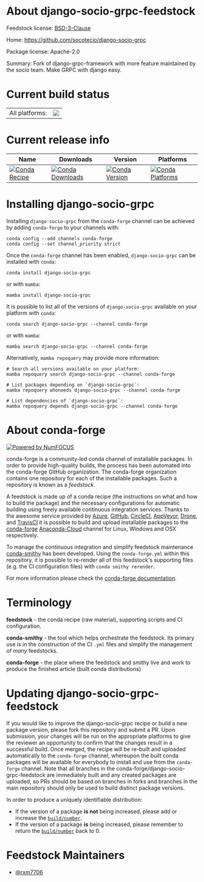About django-socio-grpc-feedstock
=================================

Feedstock license: [BSD-3-Clause](https://github.com/conda-forge/django-socio-grpc-feedstock/blob/main/LICENSE.txt)

Home: https://github.com/socotecio/django-socio-grpc

Package license: Apache-2.0

Summary: Fork of django-grpc-framework with more feature maintained by the socio team. Make GRPC with django easy.

Current build status
====================


<table><tr><td>All platforms:</td>
    <td>
      <a href="https://dev.azure.com/conda-forge/feedstock-builds/_build/latest?definitionId=20317&branchName=main">
        <img src="https://dev.azure.com/conda-forge/feedstock-builds/_apis/build/status/django-socio-grpc-feedstock?branchName=main">
      </a>
    </td>
  </tr>
</table>

Current release info
====================

| Name | Downloads | Version | Platforms |
| --- | --- | --- | --- |
| [![Conda Recipe](https://img.shields.io/badge/recipe-django--socio--grpc-green.svg)](https://anaconda.org/conda-forge/django-socio-grpc) | [![Conda Downloads](https://img.shields.io/conda/dn/conda-forge/django-socio-grpc.svg)](https://anaconda.org/conda-forge/django-socio-grpc) | [![Conda Version](https://img.shields.io/conda/vn/conda-forge/django-socio-grpc.svg)](https://anaconda.org/conda-forge/django-socio-grpc) | [![Conda Platforms](https://img.shields.io/conda/pn/conda-forge/django-socio-grpc.svg)](https://anaconda.org/conda-forge/django-socio-grpc) |

Installing django-socio-grpc
============================

Installing `django-socio-grpc` from the `conda-forge` channel can be achieved by adding `conda-forge` to your channels with:

```
conda config --add channels conda-forge
conda config --set channel_priority strict
```

Once the `conda-forge` channel has been enabled, `django-socio-grpc` can be installed with `conda`:

```
conda install django-socio-grpc
```

or with `mamba`:

```
mamba install django-socio-grpc
```

It is possible to list all of the versions of `django-socio-grpc` available on your platform with `conda`:

```
conda search django-socio-grpc --channel conda-forge
```

or with `mamba`:

```
mamba search django-socio-grpc --channel conda-forge
```

Alternatively, `mamba repoquery` may provide more information:

```
# Search all versions available on your platform:
mamba repoquery search django-socio-grpc --channel conda-forge

# List packages depending on `django-socio-grpc`:
mamba repoquery whoneeds django-socio-grpc --channel conda-forge

# List dependencies of `django-socio-grpc`:
mamba repoquery depends django-socio-grpc --channel conda-forge
```


About conda-forge
=================

[![Powered by
NumFOCUS](https://img.shields.io/badge/powered%20by-NumFOCUS-orange.svg?style=flat&colorA=E1523D&colorB=007D8A)](https://numfocus.org)

conda-forge is a community-led conda channel of installable packages.
In order to provide high-quality builds, the process has been automated into the
conda-forge GitHub organization. The conda-forge organization contains one repository
for each of the installable packages. Such a repository is known as a *feedstock*.

A feedstock is made up of a conda recipe (the instructions on what and how to build
the package) and the necessary configurations for automatic building using freely
available continuous integration services. Thanks to the awesome service provided by
[Azure](https://azure.microsoft.com/en-us/services/devops/), [GitHub](https://github.com/),
[CircleCI](https://circleci.com/), [AppVeyor](https://www.appveyor.com/),
[Drone](https://cloud.drone.io/welcome), and [TravisCI](https://travis-ci.com/)
it is possible to build and upload installable packages to the
[conda-forge](https://anaconda.org/conda-forge) [Anaconda-Cloud](https://anaconda.org/)
channel for Linux, Windows and OSX respectively.

To manage the continuous integration and simplify feedstock maintenance
[conda-smithy](https://github.com/conda-forge/conda-smithy) has been developed.
Using the ``conda-forge.yml`` within this repository, it is possible to re-render all of
this feedstock's supporting files (e.g. the CI configuration files) with ``conda smithy rerender``.

For more information please check the [conda-forge documentation](https://conda-forge.org/docs/).

Terminology
===========

**feedstock** - the conda recipe (raw material), supporting scripts and CI configuration.

**conda-smithy** - the tool which helps orchestrate the feedstock.
                   Its primary use is in the construction of the CI ``.yml`` files
                   and simplify the management of *many* feedstocks.

**conda-forge** - the place where the feedstock and smithy live and work to
                  produce the finished article (built conda distributions)


Updating django-socio-grpc-feedstock
====================================

If you would like to improve the django-socio-grpc recipe or build a new
package version, please fork this repository and submit a PR. Upon submission,
your changes will be run on the appropriate platforms to give the reviewer an
opportunity to confirm that the changes result in a successful build. Once
merged, the recipe will be re-built and uploaded automatically to the
`conda-forge` channel, whereupon the built conda packages will be available for
everybody to install and use from the `conda-forge` channel.
Note that all branches in the conda-forge/django-socio-grpc-feedstock are
immediately built and any created packages are uploaded, so PRs should be based
on branches in forks and branches in the main repository should only be used to
build distinct package versions.

In order to produce a uniquely identifiable distribution:
 * If the version of a package **is not** being increased, please add or increase
   the [``build/number``](https://docs.conda.io/projects/conda-build/en/latest/resources/define-metadata.html#build-number-and-string).
 * If the version of a package **is** being increased, please remember to return
   the [``build/number``](https://docs.conda.io/projects/conda-build/en/latest/resources/define-metadata.html#build-number-and-string)
   back to 0.

Feedstock Maintainers
=====================

* [@rxm7706](https://github.com/rxm7706/)

